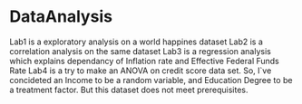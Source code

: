 # DataAnalysis
Lab1 is a exploratory analysis on a world happines dataset
Lab2 is a correlation analysis on the same dataset
Lab3 is a regression analysis which explains dependancy of Inflation rate and Effective Federal Funds Rate
Lab4 is a try to make an ANOVA on credit score data set. So, I`ve concideted an Income to be a random variable, and Education Degree to be a treatment factor. But this dataset does not meet prerequisites.
